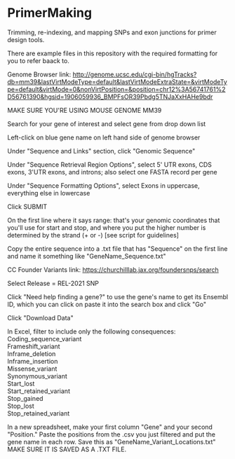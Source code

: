 # PrimerMaking
Trimming, re-indexing, and mapping SNPs and exon junctions for primer design tools.

There are example files in this repository with the required formatting for you to refer baack to.

Genome Browser link: http://genome.ucsc.edu/cgi-bin/hgTracks?db=mm39&lastVirtModeType=default&lastVirtModeExtraState=&virtModeType=default&virtMode=0&nonVirtPosition=&position=chr12%3A56741761%2D56761390&hgsid=1906059936_BMPFsOR39Pbdg5TNJaXxHAHe9bdr

MAKE SURE YOU'RE USING MOUSE GENOME MM39

Search for your gene of interest and select gene from drop down list 

Left-click on blue gene name on left hand side of genome browser

Under "Sequence and Links" section, click "Genomic Sequence"

Under "Sequence Retrieval Region Options", select 5' UTR exons, CDS exons, 3'UTR exons, and introns; also select one FASTA record per gene

Under "Sequence Formatting Options", select Exons in uppercase, everything else in lowercase

Click SUBMIT

On the first line where it says range: that's your genomic coordinates that you'll use for start and stop, and where you put the higher number is determined by the strand (+ or -) [see script for guidelines]

Copy the entire sequence into a .txt file that has "Sequence" on the first line and name it something like "GeneName_Sequence.txt"

CC Founder Variants link: https://churchilllab.jax.org/foundersnps/search

Select Release = REL-2021 SNP

Click "Need help finding a gene?" to use the gene's name to get its Ensembl ID, which you can click on paste it into the search box and click "Go"

Click "Download Data"

In Excel, filter to include only the following consequences:  
    Coding_sequence_variant  
    Frameshift_variant  
    Inframe_deletion  
    Inframe_insertion  
    Missense_variant  
    Synonymous_variant  
    Start_lost  
    Start_retained_variant  
    Stop_gained  
    Stop_lost  
    Stop_retained_variant  

In a new spreadsheet, make your first column "Gene" and your second "Position." Paste the positions from the .csv you just filtered and put the gene name in each row. Save this as "GeneName_Variant_Locations.txt" MAKE SURE IT IS SAVED AS A .TXT FILE.